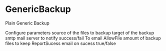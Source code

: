GenericBackup
=============

Plain Generic Backup

Configure parameters
source of the files to backup
target of the backup
smtp mail server to notify success/fail
To email
AllowFile amount of backup files to keep
ReportSucess email on sucess true/false
